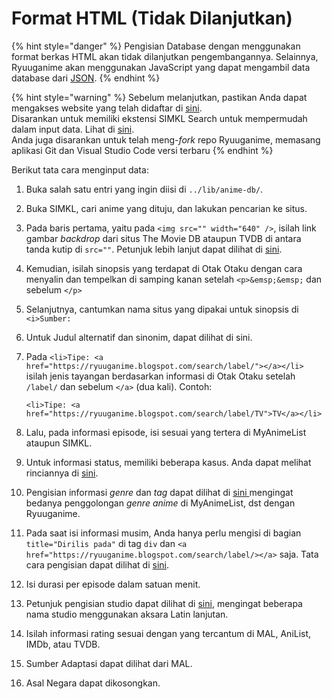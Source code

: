 # Format HTML \(Tidak Dilanjutkan\)

{% hint style="danger" %}
Pengisian Database dengan menggunakan format berkas HTML akan tidak dilanjutkan pengembangannya. Selainnya, Ryuuganime akan menggunakan JavaScript yang dapat mengambil data database dari [JSON](../ketentuan-umum/definisi-kata/definisi-format-berkas.md#json).
{% endhint %}

{% hint style="warning" %}
Sebelum melanjutkan, pastikan Anda dapat mengakses website yang telah didaftar di [sini](../informasi-sumber/situs-tracking-yang-digunakan.md).  
Disarankan untuk memiliki ekstensi SIMKL Search untuk mempermudah dalam input data. Lihat di [sini](../informasi-sumber/mencari-entri-web-lain-di-simkl.md).  
Anda juga disarankan untuk telah meng-_fork_ repo Ryuuganime, memasang aplikasi Git dan Visual Studio Code versi terbaru
{% endhint %}

Berikut tata cara menginput data:

1. Buka salah satu entri yang ingin diisi di `../lib/anime-db/`.
2. Buka SIMKL, cari anime yang dituju, dan lakukan pencarian ke situs.
3. Pada baris pertama, yaitu pada `<img src="" width="640" />`, isilah link gambar _backdrop_ dari situs The Movie DB ataupun TVDB di antara tanda kutip di `src=""`. Petunjuk lebih lanjut dapat dilihat di [sini](../ketentuan-database/pengambilan-tautan-gambar-backdrop-dan-visual-key.md).
4. Kemudian, isilah sinopsis yang terdapat di Otak Otaku dengan cara menyalin dan tempelkan di samping kanan setelah `<p>&emsp;&emsp;` dan sebelum `</p>`
5. Selanjutnya, cantumkan nama situs yang dipakai untuk sinopsis di `<i>Sumber:` 
6. Untuk Judul alternatif dan sinonim, dapat dilihat di sini.
7. Pada `<li>Tipe: <a href="https://ryuuganime.blogspot.com/search/label/"></a></li>` isilah jenis tayangan berdasarkan informasi di Otak Otaku setelah `/label/` dan  sebelum `</a>` \(dua kali\). Contoh: 

   `<li>Tipe: <a href="https://ryuuganime.blogspot.com/search/label/TV">TV</a></li>`

8. Lalu, pada informasi episode, isi sesuai yang tertera di MyAnimeList ataupun SIMKL.
9. Untuk informasi status, memiliki beberapa kasus. Anda dapat melihat rinciannya di [sini](../ketentuan-database/status-penayangan.md).
10. Pengisian informasi _genre_ dan _tag_ dapat dilihat di [sini ]()mengingat bedanya penggolongan _genre anime_ di MyAnimeList, dst dengan Ryuuganime.
11. Pada saat isi informasi musim, Anda hanya perlu mengisi di bagian `title="Dirilis pada"` di tag `div` dan  `<a href="https://ryuuganime.blogspot.com/search/label/></a>` saja. Tata cara pengisian dapat dilihat di [sini](../ketentuan-database/musim.md).
12. Isi durasi per episode dalam satuan menit.
13. Petunjuk pengisian studio dapat dilihat di [sini](../ketentuan-database/studio.md), mengingat beberapa nama studio menggunakan aksara Latin lanjutan.
14. Isilah informasi rating sesuai dengan yang tercantum di MAL, AniList, IMDb, atau TVDB.
15. Sumber Adaptasi dapat dilihat dari MAL.
16. Asal Negara dapat dikosongkan.

